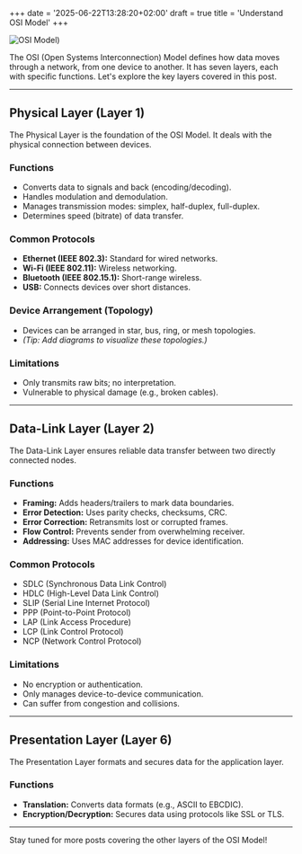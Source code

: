 +++
date = '2025-06-22T13:28:20+02:00'
draft = true
title = 'Understand OSI Model'
+++


![OSI Model](/networking/OSI.svg))

The OSI (Open Systems Interconnection) Model defines how data moves through a network, from one device to another. It has seven layers, each with specific functions. Let's explore the key layers covered in this post.

---

## Physical Layer (Layer 1)

The Physical Layer is the foundation of the OSI Model. It deals with the physical connection between devices.

### Functions

- Converts data to signals and back (encoding/decoding).
- Handles modulation and demodulation.
- Manages transmission modes: simplex, half-duplex, full-duplex.
- Determines speed (bitrate) of data transfer.

### Common Protocols

- **Ethernet (IEEE 802.3):** Standard for wired networks.
- **Wi-Fi (IEEE 802.11):** Wireless networking.
- **Bluetooth (IEEE 802.15.1):** Short-range wireless.
- **USB:** Connects devices over short distances.

### Device Arrangement (Topology)

- Devices can be arranged in star, bus, ring, or mesh topologies.
- *(Tip: Add diagrams to visualize these topologies.)*

### Limitations

- Only transmits raw bits; no interpretation.
- Vulnerable to physical damage (e.g., broken cables).

---

## Data-Link Layer (Layer 2)

The Data-Link Layer ensures reliable data transfer between two directly connected nodes.

### Functions

- **Framing:** Adds headers/trailers to mark data boundaries.
- **Error Detection:** Uses parity checks, checksums, CRC.
- **Error Correction:** Retransmits lost or corrupted frames.
- **Flow Control:** Prevents sender from overwhelming receiver.
- **Addressing:** Uses MAC addresses for device identification.

### Common Protocols

- SDLC (Synchronous Data Link Control)
- HDLC (High-Level Data Link Control)
- SLIP (Serial Line Internet Protocol)
- PPP (Point-to-Point Protocol)
- LAP (Link Access Procedure)
- LCP (Link Control Protocol)
- NCP (Network Control Protocol)

### Limitations

- No encryption or authentication.
- Only manages device-to-device communication.
- Can suffer from congestion and collisions.

---

## Presentation Layer (Layer 6)

The Presentation Layer formats and secures data for the application layer.

### Functions

- **Translation:** Converts data formats (e.g., ASCII to EBCDIC).
- **Encryption/Decryption:** Secures data using protocols like SSL or TLS.

---

Stay tuned for more posts covering the other layers of the OSI Model!

